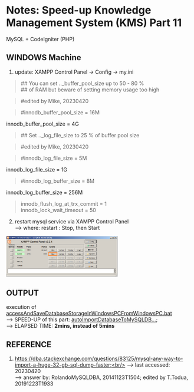 # Notes: Speed-up Knowledge Management System (KMS) Part 11

MySQL + CodeIgniter (PHP)

## WINDOWS Machine

1) update: XAMPP Control Panel -> Config -> my.ini

> \## You can set .._buffer_pool_size up to 50 - 80 %<br/>
> \## of RAM but beware of setting memory usage too high

> #edited by Mike, 20230420

> #innodb_buffer_pool_size = 16M

innodb_buffer_pool_size = 4G

> \## Set .._log_file_size to 25 % of buffer pool size

> #edited by Mike, 20230420

> #innodb_log_file_size = 5M

innodb_log_file_size = 1G

> #innodb_log_buffer_size = 8M

innodb_log_buffer_size = 256M

> innodb_flush_log_at_trx_commit = 1<br/>
> innodb_lock_wait_timeout = 50

2) restart mysql service via XAMPP Control Panel<br/>
--> where: restart : Stop, then Start<br/>

<img src="https://github.com/usbong/KMS/blob/master/Notes/res/xamppControlPanelMySQLRestartV20230421T0913.png" width="60%">


## OUTPUT

execution of [accessAndSaveDatabaseStorageInWindowsPCFromWindowsPC.bat](https://github.com/usbong/KMS/blob/master/Miscellaneous%20Commands/setOfCommandsToAutoTransferDatabaseStorageFromWindowsToWindowsServer/accessAndSaveDatabaseStorageInWindowsPCFromWindowsPC.bat)<br/>
--> SPEED-UP of this part: [autoImportDatabaseToMySQLDB...](autoImportDatabaseToMySQLDBWindowsMachine.bat);<br/> 
--> ELAPSED TIME: <b>2mins, instead of 5mins</b>

## REFERENCE

1) https://dba.stackexchange.com/questions/83125/mysql-any-way-to-import-a-huge-32-gb-sql-dump-faster;<br/>
--> last accessed: 20230420<br/>
--> answer by: RolandoMySQLDBA, 20141123T1504; edited by T.Todua, 20191223T1933

